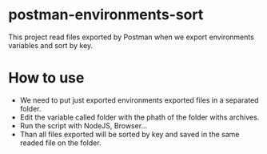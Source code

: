 # postman-environments-sort
This project read files exported by Postman when we export environments variables and sort by key. 

# How to use
- We need to put just exported environments exported files in a separated folder.
- Edit the variable called folder with the phath of the folder withs archives. 
- Run the script with NodeJS, Browser...
- Than all files exported will be sorted by key and saved in the same readed file on the folder.
